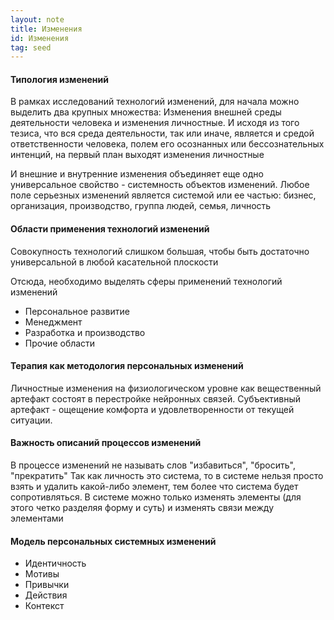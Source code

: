 ```yaml
---
layout: note
title: Изменения
id: Изменения
tag: seed
---
```






#### Типология изменений
В рамках исследований технологий изменений, для начала можно выделить два крупных множества: 
Изменения внешней среды деятельности человека и изменения личностные. И исходя из того тезиса, что вся среда деятельности, так или иначе, является и средой ответственности человека, полем его осознанных или бессознательных интенций, на первый план выходят изменения личностные

И внешние и внутренние изменения объединяет еще одно универсальное свойство - системность объектов изменений. Любое поле серьезных изменений является системой или ее частью: бизнес, организация, производство, группа людей, семья, личность

#### Области применения технологий изменений

Совокупность технологий слишком большая, чтобы быть достаточно универсальной в любой касательной плоскости

Отсюда, необходимо выделять сферы применений технологий изменений

-   Персональное развитие
-   Менеджмент
-   Разработка и производство
-   Прочие области

#### Терапия как методология персональных изменений 
Личностные изменения на физиологическом уровне как вещественный артефакт состоят в перестройке нейронных связей. 
Субъективный артефакт - ощещение комфорта и удовлетворенности от текущей ситуации.


#### Важность описаний процессов изменений
В процессе изменений не называть слов "избавиться", "бросить", "прекратить" Так как личность это система, то в системе нельзя просто взять и удалить какой-либо элемент, тем более что система будет сопротивляться. В системе можно только изменять элементы (для этого четко разделяя форму и суть) и изменять связи между элементами

#### Модель персональных системных изменений
 - Идентичность
 - Мотивы
 - Привычки
 - Действия
 - Контекст